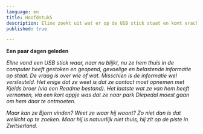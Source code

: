 ```yaml
---
language: en
title: Hoofdstuk5
description: Eline zoekt uit wat er op de USB stick staat en komt erachter.
published: true

---
```

**Een paar dagen geleden**

_Eline vond een USB stick waar, naar nu blijkt, nu ze hem thuis in de computer heeft gestoken en geopend, gevoelige en belastende informatie op staat. De vraag is over wie of wat. Misschien is de informatie wel versleuteld. Het enige dat ze weet is dat ze contact moet opnemen met Kjelds broer (via een Readme bestand). Het laatste wat ze van hem heeft vernomen, via een kort appje was dat ze naar park Diepedal moest gaan om hem daar te ontmoeten._

_Maar kan ze Bjorn vinden? Weet ze waar hij woont? Zo niet dan is dat wellicht op te zoeken. Maar hij is natuurlijk niet thuis, hij zit op de piste in Zwitserland._